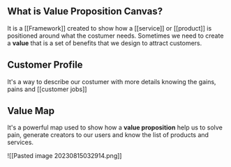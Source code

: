 ## What is Value Proposition Canvas?

It is a [[Framework]] created to show how a [[service]]  or [[product]] is positioned around what the costumer needs. Sometimes we need to create a **value** that is a set of benefits that we design to attract customers.

## Customer Profile

It's a way to describe our costumer with more details knowing the gains, pains and [[customer jobs]] 


## Value Map

It's a powerful map used to show how a **value proposition** help us to solve pain, generate creators to our users and know the list of products and services.

![[Pasted image 20230815032914.png]]